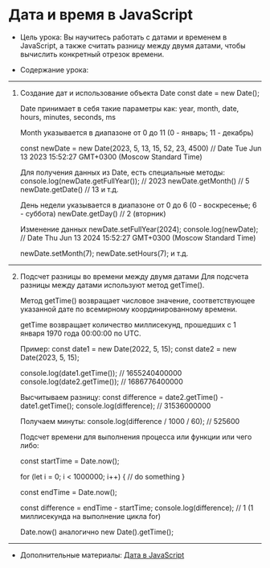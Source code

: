 # Дата и время в JavaScript

- Цель урока:
  Вы научитесь работать с датами и временем в JavaScript, а также считать разницу между двумя датами,
  чтобы вычислить конкретный отрезок времени.

- Содержание урока:

---

1. Создание дат и использование объекта Date
   const date = new Date();

   Date принимает в себя такие параметры как:
   year, month, date, hours, minutes, seconds, ms

   Month указывается в диапазоне от 0 до 11 (0 - январь; 11 - декабрь)

   const newDate = new Date(2023, 5, 13, 15, 52, 23, 4500) // Date Tue Jun 13 2023 15:52:27 GMT+0300 (Moscow Standard Time)

   Для получения данных из Date, есть специальные методы:
   console.log(newDate.getFullYear()); // 2023
   newDate.getMonth() // 5
   newDate.getDate() // 13
   и т.д.

   День недели указывается в диапазоне от 0 до 6 (0 - воскресенье; 6 - суббота)
   newDate.getDay() // 2 (вторник)

   Изменение данных
   newDate.setFullYear(2024);
   console.log(newDate); // Date Thu Jun 13 2024 15:52:27 GMT+0300 (Moscow Standard Time)

   newDate.setMonth(7);
   newDate.setHours(7);
   и т.д.

---

2. Подсчет разницы во времени между двумя датами
   Для подсчета разницы между датами используют метод getTime().

   Метод getTime() возвращает числовое значение, соответствующее указанной дате по всемирному координированному времени.

   getTime возвращает количество миллисекунд, прошедших с 1 января 1970 года 00:00:00 по UTC.

   Пример:
   const date1 = new Date(2022, 5, 15);
   const date2 = new Date(2023, 5, 15);

   console.log(date1.getTime()); // 1655240400000
   console.log(date2.getTime()); // 1686776400000

   Высчитываем разницу:
   const difference = date2.getTime() - date1.getTime();
   console.log(difference); // 31536000000

   Получаем минуты:
   console.log(difference / 1000 / 60); // 525600

   Подсчет времени для выполнения процесса или функции или чего либо:

   const startTime = Date.now();

   for (let i = 0; i < 1000000; i++) {
   // do something
   }

   const endTime = Date.now();

   const difference = endTime - startTime;
   console.log(difference); // 1 (1 миллисекунда на выполнение цикла for)

   Date.now() аналогично new Date().getTime();

---

- Дополнительные материалы:
  [Дата в JavaScript](https://developer.mozilla.org/ru/docs/Web/JavaScript/Reference/Global_Objects/Date)
